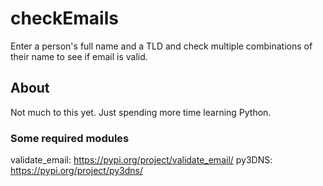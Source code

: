 # checkEmails
Enter a person's full name and a TLD and check multiple combinations of their name to see if email is valid.

## About
Not much to this yet. Just spending more time learning Python.

### Some required modules
validate_email: https://pypi.org/project/validate_email/
py3DNS: https://pypi.org/project/py3dns/

